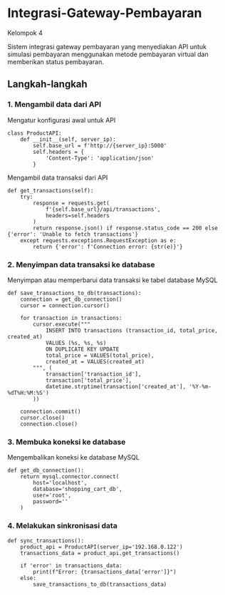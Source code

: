 # Integrasi-Gateway-Pembayaran
Kelompok 4

Sistem integrasi gateway pembayaran yang menyediakan API untuk simulasi pembayaran menggunakan metode pembayaran virtual dan memberikan status pembayaran.

## Langkah-langkah

### 1. Mengambil data dari API
Mengatur konfigurasi awal untuk API

```
class ProductAPI:
    def __init__(self, server_ip):
        self.base_url = f'http://{server_ip}:5000'
        self.headers = {
            'Content-Type': 'application/json'
        }
```

Mengambil data transaksi dari API

```
def get_transactions(self):
    try:
        response = requests.get(
            f'{self.base_url}/api/transactions',
            headers=self.headers
        )
        return response.json() if response.status_code == 200 else {'error': 'Unable to fetch transactions'}
    except requests.exceptions.RequestException as e:
        return {'error': f'Connection error: {str(e)}'}
```

### 2. Menyimpan data transaksi ke database

Menyimpan atau memperbarui data transaksi ke tabel database MySQL

```
def save_transactions_to_db(transactions):
    connection = get_db_connection()
    cursor = connection.cursor()

    for transaction in transactions:
        cursor.execute("""
            INSERT INTO transactions (transaction_id, total_price, created_at)
            VALUES (%s, %s, %s)
            ON DUPLICATE KEY UPDATE
            total_price = VALUES(total_price),
            created_at = VALUES(created_at)
        """, (
            transaction['transaction_id'], 
            transaction['total_price'], 
            datetime.strptime(transaction['created_at'], '%Y-%m-%dT%H:%M:%S')
        ))

    connection.commit()
    cursor.close()
    connection.close()
```

### 3. Membuka koneksi ke database

Mengembalikan koneksi ke database MySQL
```
def get_db_connection():
    return mysql.connector.connect(
        host='localhost',         
        database='shopping_cart_db', 
        user='root',               
        password=''                
    )
```

### 4. Melakukan sinkronisasi data 

```
def sync_transactions():
    product_api = ProductAPI(server_ip='192.168.0.122')
    transactions_data = product_api.get_transactions()

    if 'error' in transactions_data:
        print(f"Error: {transactions_data['error']}")
    else:
        save_transactions_to_db(transactions_data)
```



